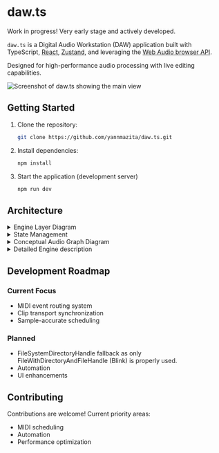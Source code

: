 # daw.ts

Work in progress! Very early stage and actively developed.

`daw.ts` is a Digital Audio Workstation (DAW) application built with TypeScript, [React](https://react.dev/), [Zustand](https://github.com/pmndrs/zustand), and leveraging the [Web Audio browser API](https://developer.mozilla.org/en-US/docs/Web/API/Web_Audio_API).

Designed for high-performance audio processing with live editing capabilities.

![Screenshot of daw.ts showing the main view](https://github.com/user-attachments/assets/785d0c3d-7c5b-411b-a07f-2e5c2ea01193)

## Getting Started

1.  Clone the repository:

    ```bash
    git clone https://github.com/yannmazita/daw.ts.git
    ```

2.  Install dependencies:

    ```bash
    npm install
    ```

3.  Start the application (development server)

    ```bash
    npm run dev
    ```

## Architecture

<details>
    <summary>
    Engine Layer Diagram
    </summary>

```mermaid
graph TD
    EM[Engine Manager] --> CE[Composition Engine]
    CE[Composition Engine] -- Updates --> ZS[Zustand Store]
    CE --> ME[Mix Engine]
    CE --> TE[Transport Engine]
    CE --> SE[Sampler Engine]
    CE --> CLE[Clip Engine]
    CE --> AE[Automation Engine]

    ME --> MRS[Mix Routing Service]
    ME --> MPS[Mix Parameter Service]
    ME --> MTS[Mix Track Service]

    SE --> SIS[Sampler Instrument Service]
    SE --> FLS[File Loader Service]
    SE --> SPS[SFZ Player Service]

    CLE --> CMS[Clip MIDI Service]
    CLE --> CAS[Clip Audio Service]

    TE --> TC[Transport Clock]

    EM --> AC[Audio Context]

    style EM fill:#808080,stroke:#333,stroke-dasharray: 5 5
    style CE fill:#6a89cc,stroke:#333
    style ZS fill:#4a69bd,stroke:#333
    style AC fill:#4a69bd,stroke:#333
    style ME fill:#6a89cc,stroke:#333
    style SE fill:#6a89cc,stroke:#333
    style CLE fill:#6a89cc,stroke:#333
    style TE fill:#6a89cc,stroke:#333
    style AE fill:#6a89cc,stroke:#333
```

</details>

<details>
    <summary>
    State Management
    </summary>

```mermaid
sequenceDiagram
    participant UI Component
    participant CompositionService
    participant Engine (e.g. MixEngine)
    participant Zustand Store

    UI Component->>CompositionService: Action (e.g. createTrack)
    CompositionService->>Engine: Engine method call
    Engine->>Engine: Modify audio nodes (Web Audio API)
    CompositionService->>Zustand Store: Immutable state update (via `useEngineStore.setState`)
    Zustand Store->>UI Component: Re-render components using state selectors
```

</details>

<details>
    <summary>
    Conceptual Audio Graph Diagram
    </summary>

Each input/output node is a Gain node allowing to update gain.

```mermaid
graph LR
    subgraph MasterTrack
        MT_Input(Master Input) --> MT_Pan(Pan)
        MT_Pan --> MT_Gain(Gain)
        MT_Gain --> MT_Output(Destination)
    end

    subgraph Track["Track (MIDI/Audio)"]
        Track_Input(Track Input) --> BypassCheck{SoundChain Active?}
        BypassCheck -- Yes --> SC_Input
        BypassCheck -- No --> Track_Pan(Pan)
        SC_Output --> Track_Pan
        Track_Pan --> Track_Output(Track Output)

        Track_InstrumentInput([Instrument Input - MIDI or Audio]) --> Track_Input
        Track_ClipOutput([Clip Output - Audio or MIDI]) --> Track_InstrumentInput

    end

    subgraph SoundChain
        SC_Input(SoundChain Input) --> Chain1_Input
        subgraph Chain1["Chain 1"]
            Chain1_Input(Input) --> Chain1_Instrument["Instrument (SamplerEngine)"]
            Chain1_Instrument --> Chain1_Effects{Effects}
            Chain1_Effects --> Chain1_Pan(Pan)
            Chain1_Pan --> Chain1_Output(Output)
        end
        Chain1_Output --> Chain2_Input

        subgraph Chain2["Chain 2"]
            Chain2_Input(Input) --> Chain2_Instrument["Instrument (SamplerEngine)"]
            Chain2_Instrument --> Chain2_Effects{Effects}
            Chain2_Effects --> Chain2_Pan(Pan)
            Chain2_Pan --> Chain2_Output(Output)
        end
        Chain2_Output --> ChainN_Input

        subgraph ChainN["Chain n"]
            ChainN_Input(Input) --> ChainN_Instrument["Instrument (SamplerEngine)"]
            ChainN_Instrument --> ChainN_Effects{Effects}
            ChainN_Effects --> ChainN_Pan(Pan)
            ChainN_Pan --> ChainN_Output(Output)
        end
        ChainN_Output --> SC_Output(SoundChain Output)
    end

    subgraph ReturnTrack
        RT_Input(Return Input) --> RT_Pan(Pan)
        RT_Pan --> RT_Output(Return Output)
    end

    subgraph Send
        Send_Output(Send Output)
    end

    %% Main Mix Routing
    Track_Output --> MT_Input
    RT_Output --> MT_Input
    Send_Output --> RT_Input

    style MasterTrack fill:#8854d0,stroke:#333,stroke-width:2px
    style Track fill:#6a89cc,stroke:#333,stroke-width:2px
    style SoundChain fill:#38ada9,stroke:#333,stroke-width:2px
    style Chain1 fill:#78e08f,stroke:#333,stroke-width:2px
    style Chain2 fill:#78e08f,stroke:#333,stroke-width:2px
    style ChainN fill:#78e08f,stroke:#333,stroke-width:2px
    style ReturnTrack fill:#fa983a,stroke:#333,stroke-width:2px
    style Send fill:#eb2f06,stroke:#333,stroke-width:2px
    style Track_InstrumentInput dashed
    style Track_ClipOutput dashed
```

</details>

<details>
    <summary>
    Detailed Engine description
    </summary>

### Composition Engine

- Orchestrates all engine interactions, provides unified API for the UI.
- Dedicated services for engines.

### Automation Engine

_Not fully implemented yet._ Responsibilites not yet defined, it should handle automation lanes.

### Clip Engine

- MIDI and audio clip management.
- Clip scheduling.
- Dedicated services for MIDI clips and Audio clips.

### Mix Engine

- Handles audio routing and signal processing
- Track, send, and return management.
- Complex instruments and effects with chains and sound chains.
- Dedicated services for routing, parameter control and track lifecycle management.

### Sampler Engine

- SFZ instrument loading/parsing
- Sample pooling with LRU caching
- Dedicated services for sample loading/caching, SFZ region handling and instrument instance management.

### Transport Engine

- High-precision scheduling.
- Tempo and time signature control.
- Dedicated clock service.

</details>

## Development Roadmap

### Current Focus

- MIDI event routing system
- Clip transport synchronization
- Sample-accurate scheduling

### Planned

- FileSystemDirectoryHandle fallback as only FileWithDirectoryAndFileHandle (Blink) is properly used.
- Automation
- UI enhancements

</details>

## Contributing

Contributions are welcome! Current priority areas:

- MIDI scheduling
- Automation
- Performance optimization
